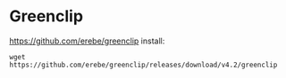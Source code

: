 



# Greenclip
https://github.com/erebe/greenclip
install:
``` 
wget https://github.com/erebe/greenclip/releases/download/v4.2/greenclip
```

